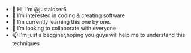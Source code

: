 - 👋 Hi, I’m @justaloser6
- 👀 I’m interested in coding & creating software
- 🌱 I’m currently learning this one by one.
- 💞️ I’m looking to collaborate with everyone 
- 📫 I'm just a begginer,hoping you guys will help me to understand this techniques

<!---
justaloser6/justaloser6 is a ✨ special ✨ repository because its `README.md` (this file) appears on your GitHub profile.
You can click the Preview link to take a look at your changes.
--->
